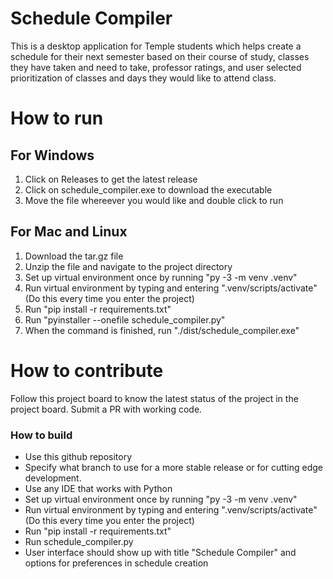 # Schedule Compiler
This is a desktop application for Temple students which helps create a schedule for their next semester based on their course of study, classes they have taken and need to take, professor ratings, and user selected prioritization of classes and days they would like to attend class.

# How to run

## For Windows
1. Click on Releases to get the latest release
2. Click on schedule_compiler.exe to download the executable
3. Move the file whereever you would like and double click to run

## For Mac and Linux
1. Download the tar.gz file
2. Unzip the file and navigate to the project directory
3. Set up virtual environment once by running "py -3 -m venv .venv"
4. Run virtual environment by typing and entering ".venv/scripts/activate" (Do this every time you enter the project)
5. Run "pip install -r requirements.txt"
6. Run "pyinstaller --onefile schedule_compiler.py"
7. When the command is finished, run "./dist/schedule_compiler.exe"

# How to contribute
Follow this project board to know the latest status of the project in the project board. Submit a PR with working code.

### How to build
- Use this github repository
- Specify what branch to use for a more stable release or for cutting edge development.  
- Use any IDE that works with Python
- Set up virtual environment once by running "py -3 -m venv .venv"
- Run virtual environment by typing and entering ".venv/scripts/activate" (Do this every time you enter the project)
- Run "pip install -r requirements.txt"
- Run schedule_compiler.py
- User interface should show up with title "Schedule Compiler" and options for preferences in schedule creation
